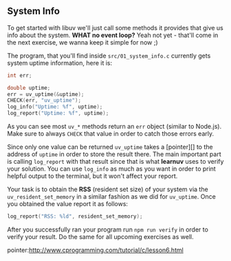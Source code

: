 ## System Info

To get started with libuv we'll just call some methods it provides that give us info about the system. **WHAT no event loop?**
Yeah not yet - that'll come in the next exercise, we wanna keep it simple for now ;)

The program, that you'll find inside `src/01_system_info.c` currently gets system uptime information, here it is:

```cpp
int err;

double uptime;
err = uv_uptime(&uptime);
CHECK(err, "uv_uptime");
log_info("Uptime: %f", uptime);
log_report("Uptime: %f", uptime);
```

As you can see most `uv_*` methods return an `err` object (similar to Node.js). Make sure to always `CHECK` that value
in order to catch those errors early. 

Since only one value can be returned `uv_uptime` takes a [pointer][] to the address of `uptime` in order to store the result there.
The main important part is calling `log_report` with that result since that is what **learnuv** uses to verify your
solution. You can use `log_info` as much as you want in order to print helpful output to the terminal, but it won't affect
your report.

Your task is to obtain the **RSS** (resident set size) of your system via the `uv_resident_set_memory` in a similar
fashion as we did for `uv_uptime`. Once you obtained the value report it as follows:

```cpp
log_report("RSS: %ld", resident_set_memory);
```

After you successfully ran your program run `npm run verify` in order to verify your result. Do the same for all
upcoming exercises as well.

pointer:http://www.cprogramming.com/tutorial/c/lesson6.html
